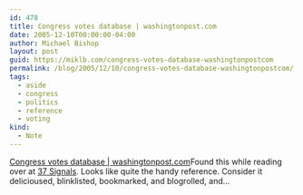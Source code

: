 ```yaml
---
id: 478
title: Congress votes database | washingtonpost.com
date: 2005-12-10T00:00:00-04:00
author: Michael Bishop
layout: post
guid: https://miklb.com/congress-votes-database-washingtonpostcom
permalink: /blog/2005/12/10/congress-votes-database-washingtonpostcom/
tags:
  - aside
  - congress
  - politics
  - reference
  - voting
kind:
  - Note
---
```

<p><a href="http://projects.washingtonpost.com/congress/">Congress votes database | washingtonpost.com</a>Found this while reading over at <a href="http://37signals.com/svn/archives2/congressional_voting_records_made_useful_with_rss_too.php">37 Signals</a>.  Looks like quite the handy reference.  Consider it delicioused, blinklisted, bookmarked, and blogrolled, and…</p>